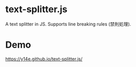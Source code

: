 # text-splitter.js
A text splitter in JS. Supports line breaking rules (禁則処理).
# Demo
https://y14e.github.io/text-splitter.js/
